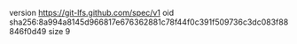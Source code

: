 version https://git-lfs.github.com/spec/v1
oid sha256:8a994a8145d966817e676362881c78f44f0c391f509736c3dc083f88846f0d49
size 9
